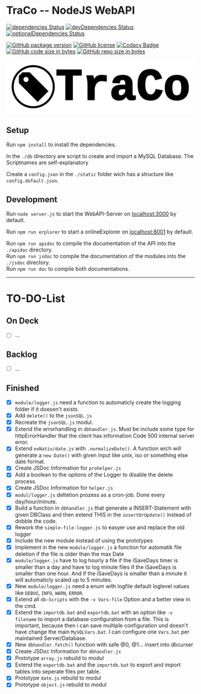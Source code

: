 
# __TraCo -- NodeJS WebAPI__

[![dependencies Status](https://david-dm.org/DerHerrGammler/traco.nodejs.webapi/status.svg)](https://david-dm.org/DerHerrGammler/traco.nodejs.webapi)
[![devDependencies Status](https://david-dm.org/DerHerrGammler/traco.nodejs.webapi/dev-status.svg)](https://david-dm.org/DerHerrGammler/traco.nodejs.webapi?type=dev)
[![optionalDependencies Status](https://david-dm.org/DerHerrGammler/traco.nodejs.webapi/optional-status.svg)](https://david-dm.org/DerHerrGammler/traco.nodejs.webapi?type=optional)
<!-- [![peerDependencies Status](https://david-dm.org/DerHerrGammler/traco.nodejs.webapi/peer-status.svg)](https://david-dm.org/DerHerrGammler/traco.nodejs.webapi?type=peer) -->

[![GitHub package version](https://img.shields.io/github/package-json/v/DerHerrGammler/traco.nodejs.webapi.svg?logo=github&logoWidth=20)](https://github.com/DerHerrGammler/traco.nodejs.webapi/)
[![GitHub license](https://img.shields.io/github/license/DerHerrGammler/traco.nodejs.webapi.svg?logo=github&logoWidth=20)](https://github.com/DerHerrGammler/traco.nodejs.webapi/blob/master/LICENSE.md)
[![Codacy Badge](https://api.codacy.com/project/badge/Grade/912b36d136af4c7e85dac15fd12b5a84)](https://www.codacy.com/app/DerHerrGammler/traco.nodejs.webapi?utm_source=github.com&amp;utm_medium=referral&amp;utm_content=DerHerrGammler/traco.nodejs.webapi&amp;utm_campaign=Badge_Grade)  
[![GitHub code size in bytes](https://img.shields.io/github/languages/code-size/DerHerrGammler/traco.nodejs.webapi.svg)](https://github.com/DerHerrGammler/traco.nodejs.webapi/)
[![GitHub repo size in bytes](https://img.shields.io/github/repo-size/DerHerrGammler/traco.nodejs.webapi.svg)](https://github.com/DerHerrGammler/traco.nodejs.webapi/)

[![Logo](/.info/logo-TraCo.svg)](https://github.com/DerHerrGammler/traco.nodejs.webapi/)

## Setup

Run `npm install` to install the dependencies.

In the `./db` directory are script to create and import a MySQL Database. The Scriptnames are self-explanatory

Create a `config.json` in the `./static` folder wich has a structure like `config.default.json`.

## Development

Run `node server.js` to start the WebAPI-Server on [localhost:3000](http://localhost:3000) by default.

Run `npm run erplorer` to start a onlineExplorer on [localhost:8001](http://localhost:8001) by default.

Run `npm run apidoc` to compile the documentation of the API into the `./apidoc` directory.  
Run `npm run jsdoc` to compile the documentation of the modules into the `./jsdoc` directory.  
Run `npm run doc` to compile both documentations.


---

# __TO-DO-List__

## On Deck

 - [ ] ...

## Backlog

 - [ ] ...

## Finished

 - [x] `module/logger.js` need a function to automaticly create the logging folder if it doesen't exists.
 - [x] Add `delete()` to the `jsonSQL.js`
 - [x] Recreate the `jsonSQL.js` modul.
 - [x] Extend the errorhandling in `dbhandler.js`. Must be include some type for httpErrorHandler that the client has information Code 500 internal server error.
 - [x] Extend `exNativ/date.js` with `.normalizeDate()`. A function wich will generate a `new Date()` with given input like unix, iso or something else date format.
 - [x] Create JSDoc Information for `prohelper.js`
 - [x] Add a boolean to the options of the Logger to disable the delete process.
 - [x] Create JSDoc Information for `helper.js`
 - [x] `modul/logger.js` deltetion prozess as a cron-job. Done every day/hour/minute.
 - [x] Build a function in `dbhandler.js` that generate a INSERT-Statement with given DBClass and then extend THIS in the `insertOrUpdate()` instead of dobble the code.
 - [x] Rework the `simple-file-logger.js` to easyer use and replace the old logger
 - [x] Include the new module instead of using the prototypes
 - [x] Implement in the new `module/logger.js` a function for automatik file deletion if the file is older than the max Date
 - [x] `module/logger.js` have to log hourly a file if the iSaveDays timer is smaller than a day and have to log minute files if the iSaveDays is smaller than one hour. And if the iSaveDays is smaller than a minute it will automaticly scaled up to 5 minutes.
 - [x] New `module/logger.js` need a enum with logfile default loglevel values like `DEBUG`, `INFO`, `WARN`, `ERROR`.
 - [x] Extend all `db-Scripts` with the `-v Vars-file` Option and a better view in the cmd.
 - [x] Extend the `importdb.bat` and `exportdb.bat` with an option like `-v filename` to import a database configuration from a file. This is important, because then i can save multiple configuration und doesn't have change the main `MySQLVars.bat`. I can configure one `Vars.bat` per maintained Server/Database.
 - [x] New `dbhandler.fetch()` function with safe @0, @1... insert into dbcurser 
 - [x] Create JSDoc Information for `dbhandler.js`
 - [x] Prototype `array.js` rebuild to modul
 - [x] Extend the `exportdb.bat` and the `importdb.bat` to export and import tables into seperate files per table.
 - [x] Prototype `date.js` rebuild to modul
 - [x] Prototype `object.js` rebuild to modul
